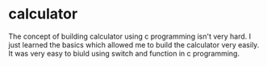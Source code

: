 # calculator

The concept of building calculator using c programming isn't very hard. I just learned the basics which allowed me to build the calculator very easily. It was very easy to biuld using switch and function in c programming.

